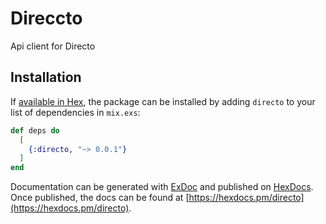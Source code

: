 # Direccto

Api client for Directo

## Installation

If [available in Hex](https://hex.pm/docs/publish), the package can be installed
by adding `directo` to your list of dependencies in `mix.exs`:

```elixir
def deps do
  [
    {:directo, "~> 0.0.1"}
  ]
end
```

Documentation can be generated with [ExDoc](https://github.com/elixir-lang/ex_doc)
and published on [HexDocs](https://hexdocs.pm). Once published, the docs can
be found at [https://hexdocs.pm/directo](https://hexdocs.pm/directo).

